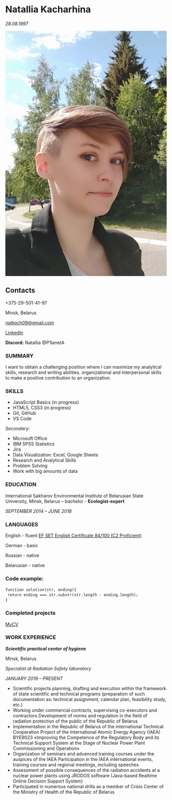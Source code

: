 # Natallia Kacharhina
*28.08.1997*

![My image](IMG.jpg "my photo")
## Contacts
+375-29-501-41-97

Minsk, Belarus

natkoch09@gmail.com

[LinkedIn](linkedin.com/in/natallia-kacharhina-836782171/)

**Discord:** Natallia @P1lanetA

### **SUMMARY** 

I want to obtain a challenging position where I can maximize  my analytical skills, research and writing abilities. organizational and interpersonal skills to make a positive contribution to an organization.

### **SKILLS**

- JavaScript Basics (in progress)
- HTML5, CSS3 (in progress)
- Git, GitHub
- VS Code

*Secondary:*
  - Microsoft Office
  - IBM SPSS Statistics
  - Jira
  - Data Visualization: Excel, Google Sheets
  - Research and Analytical Skills
  - Problem Solving
  - Work with big amounts of data

### **EDUCATION**

International Sakharov Environmental Institute of Belarusian State University, Minsk, Belarus – bachelor - **Ecologist-expert**

*SEPTEMBER 2014 – JUNE 2018*

### **LANGUAGES**

English - fluent [EF SET English Certificate 84/100 (C2 Proficient)](https://www.efset.org/cert/cT4mfw)

German - basic

Russian - native

Belarusian - native

### **Code example:**

```
function solution(str, ending){  
 return ending === str.substr(str.length - ending.length);   
}
```
### **Completed projects**

[MyCV](https://github.com/P1anetA/rsschool-cv.git)

### **WORK EXPERIENCE**

***Scientific practical center of hygiene***

Minsk, Belarus

*Specialist at Radiation Safety laboratory*

*JANUARY 2019 – PRESENT*

- Scientific projects planning, drafting and execution within the framework of state scientific and technical programs (preparation of such documentation as: technical assignment, calendar plan, feasibility study, etc.)
- Working under commercial contracts, supervising co-executors and contractors
Development of norms and regulation  in the field of radiation protection of the public of the Republic of Belarus
- Implementation in the Republic of Belarus of the international Technical Cooperation Project of the International Atomic Energy Agency (IAEA) BYE9023 «Improving the Competence of the Regulatory Body and its Technical Support System at the Stage of Nuclear Power Plant Commissioning and Operation»
- Organization of seminars and advanced training courses under the auspices of the IAEA
Participation in the IAEA international events, training courses and regional meetings, including speeches
- Assessment of possible consequences of the radiation accidents at a nuclear power plants using  JRODOS software (Java-based Realtime Online Decision Support System)
- Participated in numerous national drills as a member of Crisis Center of the Ministry of Health of the Republic of Belarus

